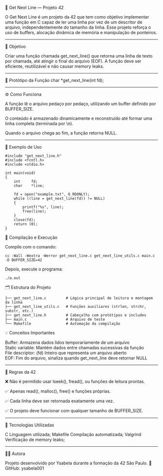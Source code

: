 📜 Get Next Line — Projeto 42

O Get Next Line é um projeto da 42 que tem como objetivo implementar uma função em C capaz de ler uma linha por vez de um descritor de arquivo, independentemente do tamanho da linha.
Esse projeto reforça o uso de buffers, alocação dinâmica de memória e manipulação de ponteiros.

---

📍 Objetivo

Criar uma função chamada get_next_line() que retorna uma linha de texto por chamada, até atingir o final do arquivo (EOF).
A função deve ser eficiente, reutilizável e não causar memory leaks.

---

🧠 Protótipo da Função
char	*get_next_line(int fd);

---

⚙️ Como Funciona

A função lê o arquivo pedaço por pedaço, utilizando um buffer definido por BUFFER_SIZE.

O conteúdo é armazenado dinamicamente e reconstruído até formar uma linha completa (terminada por \n).

Quando o arquivo chega ao fim, a função retorna NULL.

---

🧾 Exemplo de Uso
```
#include "get_next_line.h"
#include <fcntl.h>
#include <stdio.h>

int	main(void)
{
	int		fd;
	char	*line;

	fd = open("example.txt", O_RDONLY);
	while ((line = get_next_line(fd)) != NULL)
	{
		printf("%s", line);
		free(line);
	}
	close(fd);
	return (0);
}
```

🔧 Compilação e Execução

Compile com o comando:

```
cc -Wall -Wextra -Werror get_next_line.c get_next_line_utils.c main.c -D BUFFER_SIZE=42
```

Depois, execute o programa:

```
./a.out
```

🗂️ Estrutura do Projeto

```
├── get_next_line.c         # Lógica principal de leitura e montagem da linha
├── get_next_line_utils.c   # Funções auxiliares (strlen, strchr, substr, etc.)
├── get_next_line.h         # Cabeçalho com protótipos e includes
├── main.c                  # Arquivo de teste
└── Makefile                # Automação da compilação
```

💡 Conceitos Importantes

Buffer: Armazena dados lidos temporariamente de um arquivo  
Static variable: Mantém dados entre chamadas sucessivas da função  
File descriptor: (fd) Inteiro que representa um arquivo aberto  
EOF: Fim do arquivo, sinaliza quando get_next_line deve retornar NULL  

---

🚫 Regras da 42

❌ Não é permitido usar lseek(), fread(), ou funções de leitura prontas.

✅ Apenas read(), malloc(), free() e funções próprias.

✅ Cada linha deve ser retornada exatamente uma vez.

✅ O projeto deve funcionar com qualquer tamanho de BUFFER_SIZE.

---

🧰 Tecnologias Utilizadas

C Linguagem utilizada;
Makefile	Compilação automatizada;
Valgrind	Verificação de memory leaks;

---
🧑‍💻 Autora

Projeto desenvolvido por Ysabela durante a formação da 42 São Paulo.
📎 GitHub: ysabela001
